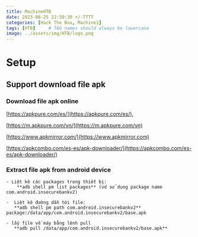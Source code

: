 ```yaml
---
title: MachineHTB
date: 2023-06-25 22:50:30 +/-TTTT
categories: [Hack The Box, Machine1]
tags: [HTB]     # TAG names should always be lowercase
image: ../assets/img/HTB/logo.png
---
```



# Setup
## Support download file apk
### Download file apk online
 [https://apkpure.com/es/](https://apkpure.com/es/),
 
 [https://m.apkpure.com/vn/](https://m.apkpure.com/vn)

 [https://www.apkmirror.com/](https://www.apkmirror.com)

 [https://apkcombo.com/es-es/apk-downloader/](https://apkcombo.com/es-es/apk-downloader/)

### Extract file apk from android device
 ```shell
 - Liệt kê các packages trong thiết bị:
	 **adb shell pm list packages** (vd sử dụng package name com.android.insecurebankv2) 

-  Liệt kê đường dẫn tới file: 
	**adb shell pm path com.android.insecurebankv2**
package:/data/app/com.android.insecurebankv2/base.apk

- lấy file về máy bằng lệnh pull 
	**adb pull /data/app/com.android.insecurebankv2/base.apk**
```
